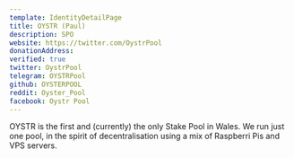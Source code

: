 ```yaml
---
template: IdentityDetailPage
title: OYSTR (Paul)
description: SPO
website: https://twitter.com/OystrPool
donationAddress:
verified: true
twitter: OystrPool
telegram: OYSTRPool
github: OYSTERPOOL
reddit: Oyster_Pool
facebook: Oystr Pool
---
```


OYSTR is the first and (currently) the only Stake Pool in Wales. We run just one pool, in the spirit of decentralisation using a mix of Raspberri Pis and VPS servers.
